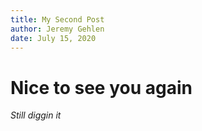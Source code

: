 ```yaml
---
title: My Second Post
author: Jeremy Gehlen
date: July 15, 2020
---
```


# Nice to see you again

*Still diggin it*